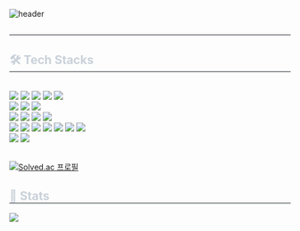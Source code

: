 <!--## Hi there 👋 -->

<!--
**Elineely/Elineely** is a ✨ _special_ ✨ repository because its `README.md` (this file) appears on your GitHub profile.

Here are some ideas to get you started:

- 🔭 I’m currently working on ...
- 🌱 I’m currently learning ...
- 👯 I’m looking to collaborate on ...
- 🤔 I’m looking for help with ...
- 💬 Ask me about ...
- 📫 How to reach me: ...
- 😄 Pronouns: ...
- ⚡ Fun fact: ...
-->

![header](https://capsule-render.vercel.app/api?type=waving&height=250&text=LeeSuRin&fontColor=FFFFFF)
<!--[![Solved.ac
프로필](http://mazassumnida.wtf/api/generate_badge?boj=sooleeny)](https://solved.ac/sooleeny)
-->

<!-- 블로그 링크-->
<!--
<a href="https://babe-dev.tistory.com" target="_blank"><img src="https://img.shields.io/badge/-배경색?style=뱃지모양&logo=로고&logoColor=로고색상"/></a>

<svg role="img" viewBox="0 0 24 24" xmlns="http://www.w3.org/2000/svg"><title>Tistory</title><path d="M0 3a3 3 0 1 0 6 0 3 3 0 0 0-6 0m9 18a3 3 0 1 0 6 0 3 3 0 0 0-6 0m0-9a3 3 0 1 0 6 0 3 3 0 0 0-6 0m0-9a3 3 0 1 0 6 0 3 3 0 0 0-6 0m9 0a3 3 0 1 0 6 0 3 3 0 0 0-6 0"/></svg>
-->

<div style="text-align: left;"> 
    <h2 style="border-bottom: 1px solid #21262d; color: #c9d1d9;">  </h2>  
    <div style="font-weight: 700; font-size: 15px; text-align: left; color: #c9d1d9;">  </div> 
    </div>
    <div style="text-align: left;">
    <h2 style="border-bottom: 1px solid #21262d; color: #c9d1d9;"> 🛠️ Tech Stacks </h2> <br> 
        <!-- 언어 -->
    <div style="margin: ; text-align: left;" "text-align: left;"> <img src="https://img.shields.io/badge/C-A8B9CC?style=for-the-badge&logo=C&logoColor=white">
          <img src="https://img.shields.io/badge/C++-00599C?style=for-the-badge&logo=C%2B%2B&logoColor=white">
          <img src="https://img.shields.io/badge/Java-007396?style=for-the-badge&logo=Java&logoColor=white">    
      <img src="https://img.shields.io/badge/Javascript-F7DF1E?style=for-the-badge&logo=Javascript&logoColor=white">
        <img src="https://img.shields.io/badge/typescript-%233178C6.svg?&style=for-the-badge&logo=typescript&logoColor=white" />
      <br/>
        <!-- DB -->
      <img src="https://img.shields.io/badge/MariaDB-003545?style=for-the-badge&logo=MariaDB&logoColor=white">
      <img src="https://img.shields.io/badge/postgresql-%23336791.svg?&style=for-the-badge&logo=postgresql&logoColor=white" />
      <img src="https://img.shields.io/badge/redis-%23DC382D.svg?&style=for-the-badge&logo=redis&logoColor=white" />
      <br/>
        <!-- 프레임워크 -->
      <img src="https://img.shields.io/badge/Spring-6DB33F?style=for-the-badge&logo=Spring&logoColor=white">
      <img src="https://img.shields.io/badge/Spring Boot-6DB33F?style=for-the-badge&logo=Spring Boot&logoColor=white">
      <img src="https://img.shields.io/badge/nestjs-%23E0234E.svg?&style=for-the-badge&logo=nestjs&logoColor=white" />
      <img src="https://img.shields.io/badge/Node.js-339933?style=for-the-badge&logo=Node.js&logoColor=white">
      <br/>
        <!-- 개발도구 -->
      <img src="https://img.shields.io/badge/Linux-FCC624?style=for-the-badge&logo=Linux&logoColor=white">
      <img src="https://img.shields.io/badge/Docker-2496ED?style=for-the-badge&logo=Docker&logoColor=white">
        <img src="https://img.shields.io/badge/amazon%20aws-%23232F3E.svg?&style=for-the-badge&logo=amazon%20aws&logoColor=white" />
      <img src="https://img.shields.io/badge/Git-F05032?style=for-the-badge&logo=Git&logoColor=white">
      <img src="https://img.shields.io/badge/gitlab-%23FCA121.svg?&style=for-the-badge&logo=gitlab&logoColor=black" />
      <img src="https://img.shields.io/badge/Slack-4A154B?style=for-the-badge&logo=Slack&logoColor=white">
      <img src="https://img.shields.io/badge/mattermost-%230072C6.svg?&style=for-the-badge&logo=mattermost&logoColor=white" />
      <br/>      
        <!-- 프론트엔드 툴 -->
      <img src="https://img.shields.io/badge/Bootstrap-7952B3?style=for-the-badge&logo=Bootstrap&logoColor=white">
      <img src="https://img.shields.io/badge/Vue.js-4FC08D?style=for-the-badge&logo=Vue.js&logoColor=white">
      <br/></div>
    </div>
    <br/>
    <!--
    <div style="text-align: left;">
    <h2 style="border-bottom: 1px solid #21262d; color: #c9d1d9;"> 🧑‍💻 Contact me </h2> <br> 
    <div style="text-align: left;"> <a href=https://babe-dev.tistory.com> <img src="https://img.shields.io/badge/Tistory-000000?style=for-the-badge&logo=Tistory&logoColor=white&link=https://babe-dev.tistory.com"> </a>
          </div>  <br> 
    <div style="text-align: left;">  </div> 
    </div>  
    <div style="text-align: left;"> 
    <h2 style="border-bottom: 1px solid #21262d; color: #c9d1d9;"> 🏅 Stats </h2> <div style="text-align: left;"> <img src="https://github-readme-stats.vercel.app/api?username=Elineely&custom_title=Elineely's Github Stat&bg_color=180,000000,&title_color=000000&text_color=000000"
        /> <img src="https://github-readme-stats.vercel.app/api/top-langs/?username=Elineely&layout=compact&bg_color=180,000000,&title_color=000000&text_color=000000"
          /> </div> 
    </div>
    -->


[![Solved.ac
프로필](http://mazassumnida.wtf/api/v2/generate_badge?boj=sooleeny)](https://solved.ac/sooleeny)
</br>
    <div style="text-align: left;"> 
    <h2 style="border-bottom: 1px solid #21262d; color: #c9d1d9;"> 🏅 Stats </h2> <div style="text-align: left;">  <img src="https://github-readme-stats.vercel.app/api/top-langs/?username=Elineely&layout=compact&bg_color=180,000000,&title_color=000000&text_color=000000"
          /> </div> 
    </div>

<!--
<div style="text-align: left;"> 
    <h2 style="border-bottom: 1px solid #21262d; color: #c9d1d9;"> 🧾 Projects </h2> <div style="text-align: left;">
**[Cabi](https://cabi.oopy.io/) - Web service for renting and returning over 500 lockers**

[![Readme Card](https://github-readme-stats.vercel.app/api/pin/?username=innovationacademy-kr&repo=42cabi&theme=dark)](https://github.com/innovationacademy-kr/42cabi)
    </div>
 </div>
 -->
